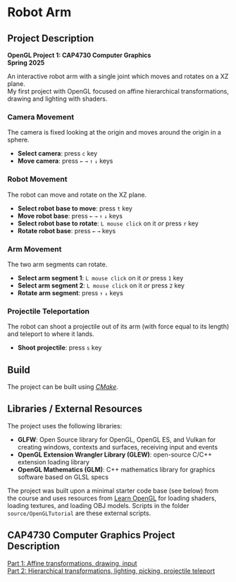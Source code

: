 # Robot Arm

## Project Description
**OpenGL Project 1: CAP4730 Computer Graphics  
Spring 2025**

An interactive robot arm with a single joint which moves and rotates on a XZ plane.<br>
My first project with OpenGL focused on affine hierarchical transformations, drawing and lighting with shaders.

### Camera Movement
The camera is fixed looking at the origin and moves around the origin in a sphere.
- **Select camera**: press `c` key
- **Move camera**: press `←` `→` `↑` `↓` keys

### Robot Movement
The robot can move and rotate on the XZ plane.
- **Select robot base to move**: press `t` key
- **Move robot base**: press `←` `→` `↑` `↓` keys
- **Select robot base to rotate**: `L mouse click` on it _or_ press `r` key
- **Rotate robot base**: press `←` `→` keys

### Arm Movement
The two arm segments can rotate.
- **Select arm segment 1**: `L mouse click` on it _or_ press `1` key
- **Select arm segment 2**: `L mouse click` on it _or_ press `2` key
- **Rotate arm segment**: press `↑` `↓` keys

### Projectile Teleportation
The robot can shoot a projectile out of its arm (with force equal to its length) and teleport to where it lands.
- **Shoot projectile**: press `s` key

## Build
The project can be built using [_CMake_](https://cmake.org/cmake/help/book/mastering-cmake/cmake/Help/guide/tutorial/#build-and-test).

## Libraries / External Resources
The project uses the following libraries:
- **GLFW**: Open Source library for OpenGL, OpenGL ES, and Vulkan for creating windows, contexts and surfaces, receiving input and events
- **OpenGL Extension Wrangler Library (GLEW)**: open-source C/C++ extension loading library
- **OpenGL Mathematics (GLM)**: C++ mathematics library for graphics software based on GLSL specs

The project was built upon a minimal starter code base (see below) from the course and uses resources from [Learn OpenGL](https://www.opengl-tutorial.org/) for loading shaders, loading textures, and loading OBJ models. Scripts in the folder `source/OpenGLTutorial` are these external scripts.

## CAP4730 Computer Graphics Project Description
[Part 1: Affine transformations, drawing, input](https://www.cise.ufl.edu/research/SurfLab/gfxNotes/cap4730/HW/Prj1/hw1a.html)<br>
[Part 2: Hierarchical transformations, lighting, picking, projectile teleport](https://www.cise.ufl.edu/research/SurfLab/gfxNotes/cap4730/HW/Prj1/hw1b.html)
